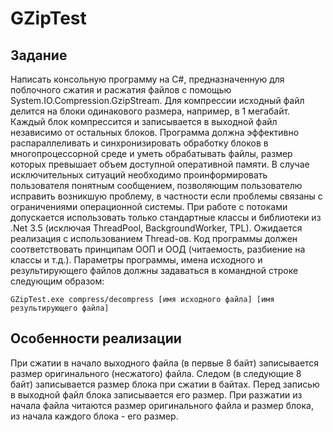 # GZipTest
## Задание
Написать консольную программу на C#, предназначенную для поблочного сжатия и расжатия файлов с помощью System.IO.Compression.GzipStream.
Для компрессии исходный файл делится на блоки одинакового размера, например, в 1 мегабайт. Каждый блок компрессится и записывается в выходной файл независимо от остальных блоков. Программа должна эффективно распараллеливать и синхронизировать обработку блоков в многопроцессорной среде и уметь обрабатывать файлы, размер которых превышает объем доступной оперативной памяти.
В случае исключительных ситуаций необходимо проинформировать пользователя понятным сообщением, позволяющим пользователю исправить возникшую проблему, в частности если проблемы связаны с ограничениями операционной системы.
При работе с потоками допускается использовать только стандартные классы и библиотеки из .Net 3.5 (исключая ThreadPool, BackgroundWorker, TPL). Ожидается реализация с использованием Thread-ов. Код программы должен соответствовать принципам ООП и ООД (читаемость, разбиение
на классы и т.д.). Параметры программы, имена исходного и результирующего файлов должны задаваться в командной строке следующим образом:

`GZipTest.exe compress/decompress [имя исходного файла] [имя результирующего файла]`

## Особенности реализации
При сжатии в начало выходного файла (в первые 8 байт) записывается размер оригинального (несжатого) файла. Следом (в следующие 8 байт) записывается размер блока при сжатии в байтах.
Перед записью в выходной файл блока записывается его размер.
При разжатии из начала файла читаются размер оригинального файла и размер блока, из начала каждого блока - его размер.
